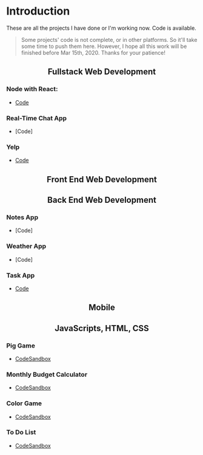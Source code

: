 # Introduction

These are all the projects I have done or I'm working now. Code is available.

> Some projects' code is not complete, or in other platforms. So it'll take some time to push them here. However, I hope all this work will be finished before Mar 15th, 2020. Thanks for your patience!

<div align="center">

## Fullstack Web Development

</div>

### Node with React: 
- [Code](https://github.com/YiranSunn/emailFeedback)

### Real-Time Chat App
- [Code]

### Yelp
- [Code](https://github.com/YiranSunn/Yelpwebdev)





<div align="center">

## Front End Web Development

</div>



<div align="center">

## Back End Web Development

</div>

### Notes App
- [Code]

### Weather App
- [Code]

### Task App
- [Code](https://github.com/YiranSunn/Task-App)





<div align="center">

## Mobile

</div>



<div align="center">

## JavaScripts, HTML, CSS

</div>

### Pig Game

- [CodeSandbox](https://codesandbox.io/s/project-pig-game-2ekg7)

### Monthly Budget Calculator

- [CodeSandbox](https://codesandbox.io/s/project-monthly-budget-calculator-26f32)

### Color Game

- [CodeSandbox](https://codesandbox.io/s/project-color-game-wesq0)

### To Do List

- [CodeSandbox](https://codesandbox.io/s/project-to-do-list-r751r)
